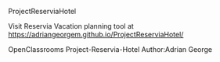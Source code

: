 ProjectReserviaHotel

Visit Reservia Vacation planning tool at https://adriangeorgem.github.io/ProjectReserviaHotel/

OpenClassrooms Project-Reservia-Hotel Author:Adrian George
